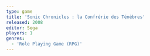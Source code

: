 ```yaml
---
type: game
title: 'Sonic Chronicles : la Confrérie des Ténèbres'
released: 2008
editor: Sega
players: 1
genres:
  - 'Role Playing Game (RPG)'
---
```

